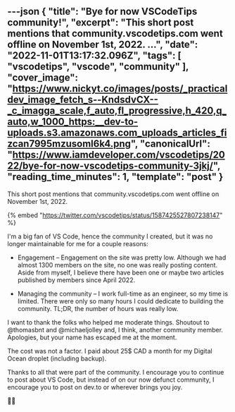---json
{
  "title": "Bye for now VSCodeTips community!",
  "excerpt": "This short post mentions that community.vscodetips.com went offline on November 1st, 2022.           ...",
  "date": "2022-11-01T13:17:32.096Z",
  "tags": [
    "vscodetips",
    "vscode",
    "community"
  ],
  "cover_image": "https://www.nickyt.co/images/posts/_practicaldev_image_fetch_s--KndsdvCX--_c_imagga_scale,f_auto,fl_progressive,h_420,q_auto,w_1000_https:__dev-to-uploads.s3.amazonaws.com_uploads_articles_fizcan7995mzusoml6k4.png",
  "canonicalUrl": "https://www.iamdeveloper.com/vscodetips/2022/bye-for-now-vscodetips-community-3jkj/",
  "reading_time_minutes": 1,
  "template": "post"
}
---

This short post mentions that community.vscodetips.com went offline on November 1st, 2022.

{% embed "https://twitter.com/vscodetips/status/1587425527807238147" %}

I'm a big fan of VS Code, hence the community I created, but it was no longer maintainable for me for a couple reasons:

* Engagement – Engagement on the site was pretty low. Although we had almost 1300 members on the site, no one was really posting content. Aside from myself, I believe there have been one or maybe two articles published by members since April 2022.

* Managing the community – I work full-time as an engineer, so my time is limited. There were only so many hours I could dedicate to building the community. TL;DR, the number of hours was really low.

I want to thank the folks who helped me moderate things. Shoutout to @thomasbnt and @michaeljolley and, I think, another community member. Apologies, but your name has escaped me at the moment.

The cost was not a factor. I paid about 25$ CAD a month for my Digital Ocean droplet (including backup).

Thanks to all that were part of the community. I encourage you to continue to post about VS Code, but instead of on our now defunct community, I encourage you to post on dev.to or wherever brings you joy.

👋🏻
